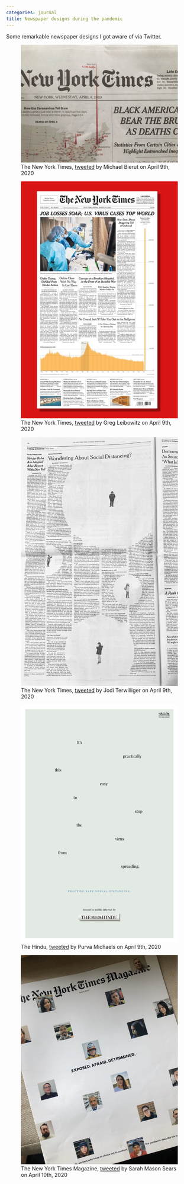 ```yaml
---
categories: journal
title: Newspaper designs during the pandemic
---
```

Some remarkable newspaper designs I got aware of via Twitter.

<div class="breakout-r">
<figure>
<img class="width-100" src="/i/EVKWEzgUEAMP-sb.jpeg" alt="A map of North America with red cones symbolizing by their height the amount of deaths caused by COVID-19"/>
<figcaption>The New York Times, <a href="https://twitter.com/michaelbierut/status/1248225064992026624">tweeted</a> by Michael Bierut on April 9th, 2020</figcaption>
</figure>

<figure>
<img class="width-100" src="/i/EVKq4NAU4AELhOy.jpeg" alt="A column diagram showing the amount of lost jobs per week with a spike of 3.3 million for the last week"/>
<figcaption>The New York Times, <a href="https://twitter.com/whatsyrdamage/status/1248247934115663879">tweeted</a> by Greg Leibowitz on April 9th, 2020</figcaption>
</figure>

<figure>
<img class="width-100" src="/i/EVKYGEBU0AIQsDg.jpeg" alt="Newspaper text in columns with big white space circles around some people"/>
<figcaption>The New York Times, <a href="https://twitter.com/ThisIsJodiT/status/1248227283871072256">tweeted</a> by Jodi Terwilliger on April 9th, 2020</figcaption>
</figure>

<figure>
<img class="width-100" src="/i/EVKyriTUUAA9QEr.jpeg" alt="An entire newspaper page with only some words spread around, forming the sentence: It´s practically this easy to stop the virus from spreading."/>
<figcaption>The Hindu, <a href="https://twitter.com/purvamichaels/status/1248256576231743489">tweeted</a> by Purva Michaels on April 9th, 2020</figcaption>
</figure>

<figure>
<img class="width-100" src="/i/EVPj1dVUEAE2oCc.jpeg" alt="The New York Times Magazine with a double page with isolated portraits."/>
<figcaption>The New York Times Magazine, <a href="https://twitter.com/sarahmsears/status/1248592035793309698">tweeted</a> by Sarah Mason Sears on April 10th, 2020</figcaption>
</figure>

</div>

